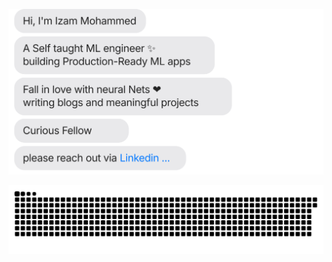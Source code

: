 [![](https://github.com/izam-mohammed/izam-mohammed/blob/main/chat.svg)](https://www.linkedin.com/in/izammohammed/)



[![](https://github.com/izam-mohammed/izam-mohammed/blob/main/github-contribution-grid-snake.svg)](https://www.linkedin.com/in/izammohammed/)
